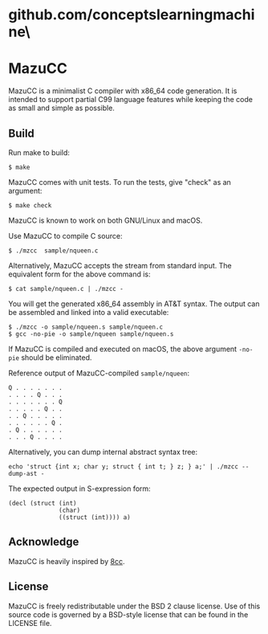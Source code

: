 # github.com/conceptslearningmachine\

# MazuCC

MazuCC is a minimalist C compiler with x86_64 code generation.
It is intended to support partial C99 language features while keeping the code
as small and simple as possible.


## Build

Run make to build:
```shell
$ make
```

MazuCC comes with unit tests. To run the tests, give "check" as an argument:
```shell
$ make check
```

MazuCC is known to work on both GNU/Linux and macOS.

Use MazuCC to compile C source:
```shell
$ ./mzcc  sample/nqueen.c
```

Alternatively, MazuCC accepts the stream from standard input. The equivalent
 form for the above command is:

 ```shell
 $ cat sample/nqueen.c | ./mzcc -
 ```

You will get the generated x86_64 assembly in AT&T syntax. The output can be
assembled and linked into a valid executable:
```shell
$ ./mzcc -o sample/nqueen.s sample/nqueen.c
$ gcc -no-pie -o sample/nqueen sample/nqueen.s
```

If MazuCC is compiled and executed on macOS, the above argument `-no-pie`
should be eliminated.

Reference output of MazuCC-compiled `sample/nqueen`:
```
Q . . . . . . .
. . . . Q . . .
. . . . . . . Q
. . . . . Q . .
. . Q . . . . .
. . . . . . Q .
. Q . . . . . .
. . . Q . . . .
```

Alternatively, you can dump internal abstract syntax tree:
```shell
echo 'struct {int x; char y; struct { int t; } z; } a;' | ./mzcc --dump-ast -
```

The expected output in S-expression form:
```
(decl (struct (int)
              (char)
              ((struct (int)))) a)
```

## Acknowledge

MazuCC is heavily inspired by [8cc](https://github.com/rui314/8cc).

## License

MazuCC is freely redistributable under the BSD 2 clause license. Use of
this source code is governed by a BSD-style license that can be found in the
LICENSE file.
